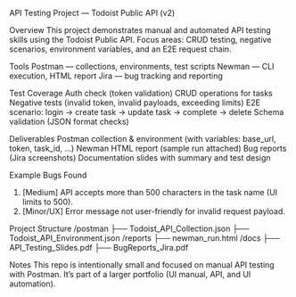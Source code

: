 API Testing Project — Todoist Public API (v2)

Overview
This project demonstrates manual and automated API testing skills using the Todoist Public API.
Focus areas: CRUD testing, negative scenarios, environment variables, and an E2E request chain.

Tools
Postman — collections, environments, test scripts
Newman — CLI execution, HTML report
Jira — bug tracking and reporting


Test Coverage
Auth check (token validation)
CRUD operations for tasks
Negative tests (invalid token, invalid payloads, exceeding limits)
E2E scenario: login → create task → update task → complete → delete
Schema validation (JSON format checks)


Deliverables
Postman collection & environment (with variables: base_url, token, task_id, …)
Newman HTML report (sample run attached)
Bug reports (Jira screenshots)
Documentation slides with summary and test design


Example Bugs Found
1. [Medium] API accepts more than 500 characters in the task name (UI limits to 500).
2. [Minor/UX] Error message not user-friendly for invalid request payload.



Project Structure
/postman
   ├── Todoist_API_Collection.json
   ├── Todoist_API_Environment.json
/reports
   ├── newman_run.html
/docs
   ├── API_Testing_Slides.pdf
   ├── BugReports_Jira.pdf



Notes
This repo is intentionally small and focused on manual API testing with Postman.
It’s part of a larger portfolio (UI manual, API, and UI automation).

